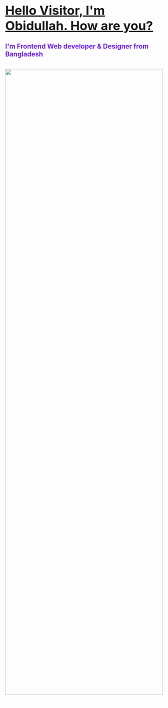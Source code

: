<h1 style="font-size: 2.5rem; align: center;"><u>Hello Visitor, I'm Obidullah. How are you?</u></h1>
    <h2 style="align: center; color: rgb(109, 33, 231);">I'm Frontend Web developer & Designer from Bangladesh</h2>
   <br/>
<img style="width: 100%; height: 50vh;" src="https://scontent.fjsr8-1.fna.fbcdn.net/v/t39.30808-6/350113198_1265498414355631_4845030143183374506_n.jpg?_nc_cat=109&ccb=1-7&_nc_sid=174925&_nc_ohc=nIThqDIKL2YAX96MKyz&_nc_ht=scontent.fjsr8-1.fna&oh=00_AfCAfXEbrZlgpyTqZMsPZB2b_awuvmriy18w0oKW_pmo_g&oe=64D43ADE" alt="">
<p style="align: center; size: 2rem; color: white; ">Personal Details</p>
